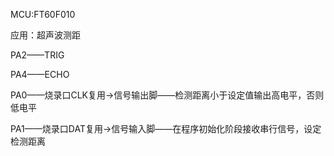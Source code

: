 ﻿MCU:FT60F010

应用：超声波测距

PA2——TRIG

PA4——ECHO

PA0——烧录口CLK复用->信号输出脚——检测距离小于设定值输出高电平，否则低电平

PA1——烧录口DAT复用->信号输入脚——在程序初始化阶段接收串行信号，设定检测距离

